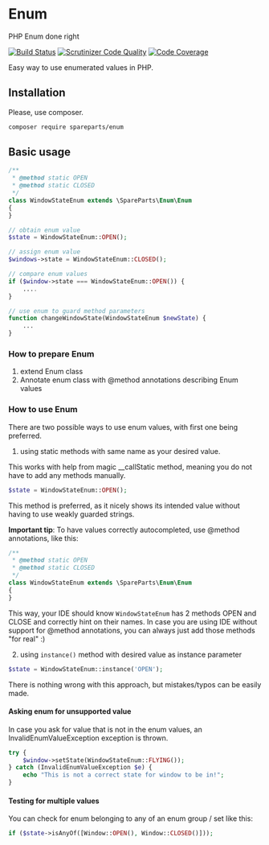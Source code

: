 # Enum
PHP Enum done right

[![Build Status](https://travis-ci.org/SpareParts/Enum.svg?branch=master)](https://travis-ci.org/SpareParts/Enum)
[![Scrutinizer Code Quality](https://scrutinizer-ci.com/g/SpareParts/Enum/badges/quality-score.png?b=master)](https://scrutinizer-ci.com/g/SpareParts/Enum/?branch=master)
[![Code Coverage](https://scrutinizer-ci.com/g/SpareParts/Enum/badges/coverage.png?b=master)](https://scrutinizer-ci.com/g/SpareParts/Enum/?branch=master)

Easy way to use enumerated values in PHP.

## Installation

Please, use composer.
```bash
composer require spareparts/enum
```

## Basic usage

````php
/**
 * @method static OPEN
 * @method static CLOSED
 */
class WindowStateEnum extends \SpareParts\Enum\Enum
{
}

// obtain enum value
$state = WindowStateEnum::OPEN();

// assign enum value
$windows->state = WindowStateEnum::CLOSED();

// compare enum values
if ($window->state === WindowStateEnum::OPEN()) {
    ....
}

// use enum to guard method parameters
function changeWindowState(WindowStateEnum $newState) {
    ...
}

````
### How to prepare Enum

1. extend Enum class
2. Annotate enum class with @method annotations describing Enum values

### How to use Enum
There are two possible ways to use enum values, with first one being preferred.

1. using static methods with same name as your desired value.  

This works with help from magic __callStatic method, meaning you do not have to add any methods manually.
````php
$state = WindowStateEnum::OPEN();
````
This method is preferred, as it nicely shows its intended value without having to use weakly guarded strings. 

**Important tip**: To have values correctly autocompleted, use @method annotations, like this:
````php
/**
 * @method static OPEN
 * @method static CLOSED
 */
class WindowStateEnum extends \SpareParts\Enum\Enum 
{
}
````
This way, your IDE should know ``WindowStateEnum`` has 2 methods OPEN and CLOSE and correctly hint on their names. In case you are using IDE without support for @method annotations, you can always just add those methods "for real" :)

2. using ``instance()`` method with desired value as instance parameter
````php
$state = WindowStateEnum::instance('OPEN');
````
There is nothing wrong with this approach, but mistakes/typos can be easily made.  

#### Asking enum for unsupported value
In case you ask for value that is not in the enum values, an InvalidEnumValueException exception is thrown. 
````php
try {
    $window->setState(WindowStateEnum::FLYING());
} catch (InvalidEnumValueException $e) {
    echo "This is not a correct state for window to be in!";
}
````

#### Testing for multiple values 
You can check for enum belonging to any of an enum group / set like this:

````php
if ($state->isAnyOf([Window::OPEN(), Window::CLOSED()]));
````
